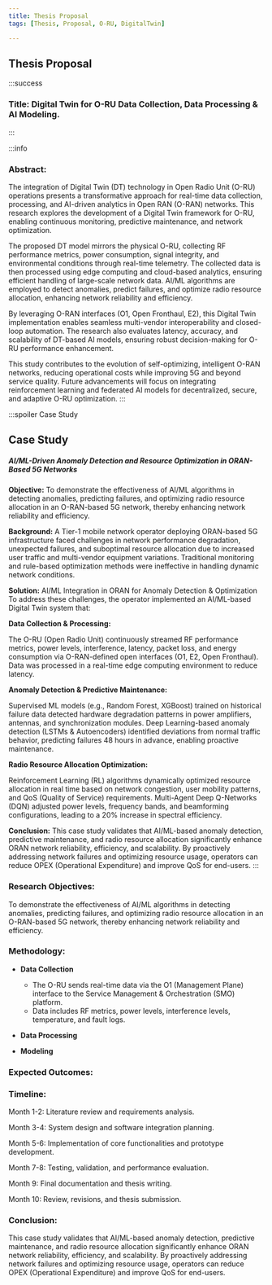 ```yaml
---
title: Thesis Proposal
tags: [Thesis, Proposal, O-RU, DigitalTwin]

---
```


## Thesis Proposal

:::success

### Title: Digital Twin for O-RU Data Collection, Data Processing & AI Modeling.
:::

:::info


### Abstract:
The integration of Digital Twin (DT) technology in Open Radio Unit (O-RU) operations presents a transformative approach for real-time data collection, processing, and AI-driven analytics in Open RAN (O-RAN) networks. This research explores the development of a Digital Twin framework for O-RU, enabling continuous monitoring, predictive maintenance, and network optimization.

The proposed DT model mirrors the physical O-RU, collecting RF performance metrics, power consumption, signal integrity, and environmental conditions through real-time telemetry. The collected data is then processed using edge computing and cloud-based analytics, ensuring efficient handling of large-scale network data. AI/ML algorithms are employed to detect anomalies, predict failures, and optimize radio resource allocation, enhancing network reliability and efficiency.

By leveraging O-RAN interfaces (O1, Open Fronthaul, E2), this Digital Twin implementation enables seamless multi-vendor interoperability and closed-loop automation. The research also evaluates latency, accuracy, and scalability of DT-based AI models, ensuring robust decision-making for O-RU performance enhancement.

This study contributes to the evolution of self-optimizing, intelligent O-RAN networks, reducing operational costs while improving 5G and beyond service quality. Future advancements will focus on integrating reinforcement learning and federated AI models for decentralized, secure, and adaptive O-RU optimization.
:::

:::spoiler Case Study

## Case Study

##### AI/ML-Driven Anomaly Detection and Resource Optimization in ORAN-Based 5G Networks

**Objective:**
To demonstrate the effectiveness of AI/ML algorithms in detecting anomalies, predicting failures, and optimizing radio resource allocation in an O-RAN-based 5G network, thereby enhancing network reliability and efficiency.

**Background:**
A Tier-1 mobile network operator deploying ORAN-based 5G infrastructure faced challenges in network performance degradation, unexpected failures, and suboptimal resource allocation due to increased user traffic and multi-vendor equipment variations. Traditional monitoring and rule-based optimization methods were ineffective in handling dynamic network conditions.

**Solution:** AI/ML Integration in ORAN for Anomaly Detection & Optimization
To address these challenges, the operator implemented an AI/ML-based Digital Twin system that:

**Data Collection & Processing:**

The O-RU (Open Radio Unit) continuously streamed RF performance metrics, power levels, interference, latency, packet loss, and energy consumption via O-RAN-defined open interfaces (O1, E2, Open Fronthaul).
Data was processed in a real-time edge computing environment to reduce latency.

**Anomaly Detection & Predictive Maintenance:**

Supervised ML models (e.g., Random Forest, XGBoost) trained on historical failure data detected hardware degradation patterns in power amplifiers, antennas, and synchronization modules.
Deep Learning-based anomaly detection (LSTMs & Autoencoders) identified deviations from normal traffic behavior, predicting failures 48 hours in advance, enabling proactive maintenance.

**Radio Resource Allocation Optimization:**

Reinforcement Learning (RL) algorithms dynamically optimized resource allocation in real time based on network congestion, user mobility patterns, and QoS (Quality of Service) requirements.
Multi-Agent Deep Q-Networks (DQN) adjusted power levels, frequency bands, and beamforming configurations, leading to a 20% increase in spectral efficiency.

**Conclusion:**
This case study validates that AI/ML-based anomaly detection, predictive maintenance, and radio resource allocation significantly enhance ORAN network reliability, efficiency, and scalability. By proactively addressing network failures and optimizing resource usage, operators can reduce OPEX (Operational Expenditure) and improve QoS for end-users.
:::


### Research Objectives:
To demonstrate the effectiveness of AI/ML algorithms in detecting anomalies, predicting failures, and optimizing radio resource allocation in an O-RAN-based 5G network, thereby enhancing network reliability and efficiency.



### Methodology:
* **Data Collection**
    * The O-RU sends real-time data via the O1 (Management Plane) interface to the Service Management & Orchestration (SMO) platform.
    * Data includes RF metrics, power levels, interference levels, temperature, and fault logs.

* **Data Processing**


* **Modeling**


### Expected Outcomes:





### Timeline:

Month 1-2: Literature review and requirements analysis.

Month 3-4: System design and software integration planning.

Month 5-6: Implementation of core functionalities and prototype development.

Month 7-8: Testing, validation, and performance evaluation.

Month 9: Final documentation and thesis writing.

Month 10: Review, revisions, and thesis submission.



### Conclusion:
This case study validates that AI/ML-based anomaly detection, predictive maintenance, and radio resource allocation significantly enhance ORAN network reliability, efficiency, and scalability. By proactively addressing network failures and optimizing resource usage, operators can reduce OPEX (Operational Expenditure) and improve QoS for end-users.


